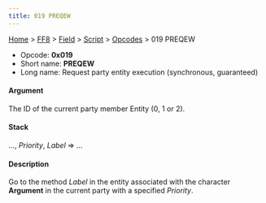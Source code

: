 ```yaml
---
title: 019 PREQEW
---
```


[Home](Main%20Page.md) > [FF8](FF8.md) > [Field](FF8/Field.md) > [Script](FF8/Field/Script.md) > [Opcodes](FF8/Field/Script/Opcodes.md) > 019 PREQEW

-   Opcode: **0x019**
-   Short name: **PREQEW**
-   Long name: Request party entity execution (synchronous, guaranteed)

#### Argument

The ID of the current party member Entity (0, 1 or 2).

#### Stack

..., *Priority*, *Label* =&gt; ...

#### Description

Go to the method *Label* in the entity associated with the character
**Argument** in the current party with a specified *Priority*.
